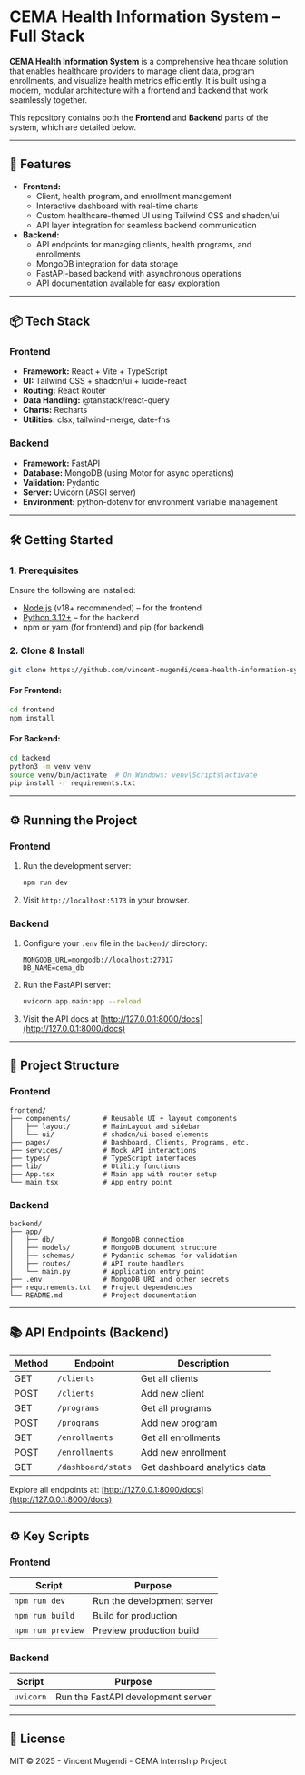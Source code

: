 # CEMA Health Information System – Full Stack

**CEMA Health Information System** is a comprehensive healthcare solution that enables healthcare providers to manage client data, program enrollments, and visualize health metrics efficiently. It is built using a modern, modular architecture with a frontend and backend that work seamlessly together.

This repository contains both the **Frontend** and **Backend** parts of the system, which are detailed below.

---

## 🚀 Features

- **Frontend:**
  - Client, health program, and enrollment management
  - Interactive dashboard with real-time charts
  - Custom healthcare-themed UI using Tailwind CSS and shadcn/ui
  - API layer integration for seamless backend communication
- **Backend:**
  - API endpoints for managing clients, health programs, and enrollments
  - MongoDB integration for data storage
  - FastAPI-based backend with asynchronous operations
  - API documentation available for easy exploration

---

## 📦 Tech Stack

### Frontend
- **Framework:** React + Vite + TypeScript
- **UI:** Tailwind CSS + shadcn/ui + lucide-react
- **Routing:** React Router
- **Data Handling:** @tanstack/react-query
- **Charts:** Recharts
- **Utilities:** clsx, tailwind-merge, date-fns

### Backend
- **Framework:** FastAPI
- **Database:** MongoDB (using Motor for async operations)
- **Validation:** Pydantic
- **Server:** Uvicorn (ASGI server)
- **Environment:** python-dotenv for environment variable management

---

## 🛠️ Getting Started

### 1. Prerequisites

Ensure the following are installed:
- [Node.js](https://nodejs.org/) (v18+ recommended) – for the frontend
- [Python 3.12+](https://www.python.org/downloads/) – for the backend
- npm or yarn (for frontend) and pip (for backend)

### 2. Clone & Install

```bash
git clone https://github.com/vincent-mugendi/cema-health-information-system.git
```

#### For Frontend:
```bash
cd frontend
npm install
```

#### For Backend:
```bash
cd backend
python3 -m venv venv
source venv/bin/activate  # On Windows: venv\Scripts\activate
pip install -r requirements.txt
```

---

## ⚙️ Running the Project

### Frontend

1. Run the development server:
   ```bash
   npm run dev
   ```
2. Visit `http://localhost:5173` in your browser.

### Backend

1. Configure your `.env` file in the `backend/` directory:
   ```
   MONGODB_URL=mongodb://localhost:27017
   DB_NAME=cema_db
   ```
2. Run the FastAPI server:
   ```bash
   uvicorn app.main:app --reload
   ```
3. Visit the API docs at [http://127.0.0.1:8000/docs](http://127.0.0.1:8000/docs)

---

## 🧱 Project Structure

### Frontend

```plaintext
frontend/
├── components/        # Reusable UI + layout components
│   ├── layout/        # MainLayout and sidebar
│   └── ui/            # shadcn/ui-based elements
├── pages/             # Dashboard, Clients, Programs, etc.
├── services/          # Mock API interactions
├── types/             # TypeScript interfaces
├── lib/               # Utility functions
├── App.tsx            # Main app with router setup
└── main.tsx           # App entry point
```

### Backend

```plaintext
backend/
├── app/
│   ├── db/            # MongoDB connection
│   ├── models/        # MongoDB document structure
│   ├── schemas/       # Pydantic schemas for validation
│   ├── routes/        # API route handlers
│   └── main.py        # Application entry point
├── .env               # MongoDB URI and other secrets
├── requirements.txt   # Project dependencies
└── README.md          # Project documentation
```

---

## 📚 API Endpoints (Backend)

| Method | Endpoint               | Description                    |
|--------|------------------------|--------------------------------|
| GET    | `/clients`             | Get all clients                |
| POST   | `/clients`             | Add new client                 |
| GET    | `/programs`            | Get all programs               |
| POST   | `/programs`            | Add new program                |
| GET    | `/enrollments`         | Get all enrollments            |
| POST   | `/enrollments`         | Add new enrollment             |
| GET    | `/dashboard/stats`     | Get dashboard analytics data   |

Explore all endpoints at: [http://127.0.0.1:8000/docs](http://127.0.0.1:8000/docs)

---

## ⚙️ Key Scripts

### Frontend

| Script          | Purpose                       |
|-----------------|-------------------------------|
| `npm run dev`   | Run the development server    |
| `npm run build` | Build for production          |
| `npm run preview`| Preview production build     |

### Backend

| Script           | Purpose                       |
|------------------|-------------------------------|
| `uvicorn`        | Run the FastAPI development server |

---

## 📝 License

MIT © 2025 - Vincent Mugendi - CEMA Internship Project